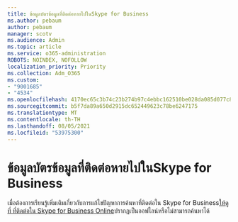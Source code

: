 ```yaml
---
title: ข้อมูลบัตรข้อมูลที่ติดต่อหายไปในSkype for Business
ms.author: pebaum
author: pebaum
manager: scotv
ms.audience: Admin
ms.topic: article
ms.service: o365-administration
ROBOTS: NOINDEX, NOFOLLOW
localization_priority: Priority
ms.collection: Adm_O365
ms.custom:
- "9001685"
- "4534"
ms.openlocfilehash: 4170ec65c3b74c23b274b97c4ebbc162510be028da085d077c8bc69d5c6ba227
ms.sourcegitcommit: b5f7da89a650d2915dc652449623c78be6247175
ms.translationtype: MT
ms.contentlocale: th-TH
ms.lasthandoff: 08/05/2021
ms.locfileid: "53975300"
---
```

# <a name="missing-contact-card-information-in-skype-for-business"></a>ข้อมูลบัตรข้อมูลที่ติดต่อหายไปในSkype for Business

เมื่อต้องการเรียนรู้เพิ่มเติมเกี่ยวกับการแก้ไขปัญหาการค้นหาที่ติดต่อใน Skype for Business[ให้ดูที่ ที่ติดต่อใน Skype for Business Online](https://docs.microsoft.com/skypeforbusiness/troubleshoot/online-contacts/contacts-offline-not-searchable)ปรากฏเป็นออฟไลน์หรือไม่สามารถค้นหาได้
